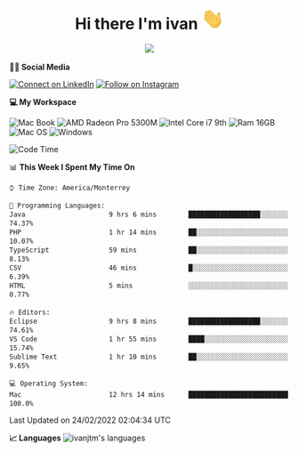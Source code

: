 <h1 align="center">Hi there I'm ivan <img src="https://raw.githubusercontent.com/ABSphreak/ABSphreak/master/gifs/Hi.gif" width="40px" /></h1>
<div align="center">
<img src="http://github-readme-streak-stats.herokuapp.com?user=ivanjtm&hide_border=true&background=00000000&border=FFFFFF00&sideNums=A8A8A8&sideLabels=A8A8A8&currStreakNum=FFC93C&dates=A8A8A8)](https://git.io/streak-stats"/>
</div>

**👦🏻 Social Media**

[![Connect on LinkedIn](https://img.shields.io/badge/LinkedIn-%230077B5.svg?&style=flat-square&logo=linkedin&logoColor=white)](https://www.linkedin.com/in/ivanjtm)
[![Follow on Instagram](https://img.shields.io/badge/Instagram-E4405F?style=flat-square&logo=instagram&logoColor=white)](https://www.instagram.com/ivanjtm)

**💻 My Workspace**

![Mac Book](https://img.shields.io/badge/Apple-MacBook_Pro_2019-999999?style=flat-square&logo=apple&logoColor=white)
![AMD Radeon Pro 5300M](https://img.shields.io/badge/AMD-Radeon_Pro_5300M-ED1C24?style=flat-square&logo=amd&logoColor=white)
![Intel Core i7 9th](https://img.shields.io/badge/Intel-Core_i7_9th-0071C5?style=flat-square&logo=intel&logoColor=white)
![Ram 16GB](https://img.shields.io/badge/RAM-16GB-230071C5?style=flat-square&logoColor=white)
![Mac OS](https://img.shields.io/badge/Mac%20OS-000000?style=flat-square&logo=apple&logoColor=white)
![Windows](https://img.shields.io/badge/Windows-0078D6?style=flat-square&logo=windows&logoColor=white)


<!--START_SECTION:waka-->
![Code Time](http://img.shields.io/badge/Code%20Time-611%20hrs%209%20mins-blue)

📊 **This Week I Spent My Time On** 

```text
⌚︎ Time Zone: America/Monterrey

💬 Programming Languages: 
Java                     9 hrs 6 mins        ██████████████████░░░░░░░   74.37% 
PHP                      1 hr 14 mins        ██░░░░░░░░░░░░░░░░░░░░░░░   10.07% 
TypeScript               59 mins             ██░░░░░░░░░░░░░░░░░░░░░░░   8.13% 
CSV                      46 mins             █░░░░░░░░░░░░░░░░░░░░░░░░   6.39% 
HTML                     5 mins              ░░░░░░░░░░░░░░░░░░░░░░░░░   0.77%

🔥 Editors: 
Eclipse                  9 hrs 8 mins        ██████████████████░░░░░░░   74.61% 
VS Code                  1 hr 55 mins        ████░░░░░░░░░░░░░░░░░░░░░   15.74% 
Sublime Text             1 hr 10 mins        ██░░░░░░░░░░░░░░░░░░░░░░░   9.65%

💻 Operating System: 
Mac                      12 hrs 14 mins      █████████████████████████   100.0%

```


 Last Updated on 24/02/2022 02:04:34 UTC
<!--END_SECTION:waka-->
**📈 Languages**
 ![ivanjtm's languages](https://wakatime.com/share/@ivanjtm/a32f83c6-d0c9-49a4-a5ae-d0440b950377.svg)
